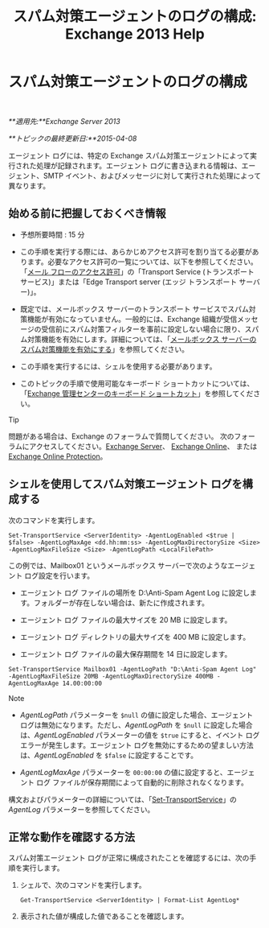 ﻿---
title: 'スパム対策エージェントのログの構成: Exchange 2013 Help'
TOCTitle: スパム対策エージェントのログの構成
ms:assetid: df157ca3-ad8e-4302-acbc-5fbb8570c21d
ms:mtpsurl: https://technet.microsoft.com/ja-jp/library/Bb691337(v=EXCHG.150)
ms:contentKeyID: 49896517
ms.date: 04/24/2018
mtps_version: v=EXCHG.150
ms.translationtype: HT
---

# スパム対策エージェントのログの構成

 

_**適用先:**Exchange Server 2013_

_**トピックの最終更新日:**2015-04-08_

エージェント ログには、特定の Exchange スパム対策エージェントによって実行された処理が記録されます。エージェント ログに書き込まれる情報は、エージェント、SMTP イベント、およびメッセージに対して実行された処理によって異なります。

## 始める前に把握しておくべき情報

  - 予想所要時間 : 15 分

  - この手順を実行する際には、あらかじめアクセス許可を割り当てる必要があります。必要なアクセス許可の一覧については、以下を参照してください。「[メール フローのアクセス許可](mail-flow-permissions-exchange-2013-help.md)」の「Transport Service (トランスポート サービス)」または「Edge Transport server (エッジ トランスポート サーバー)」。

  - 既定では、メールボックス サーバーのトランスポート サービスでスパム対策機能が有効になっていません。一般的には、Exchange 組織が受信メッセージの受信前にスパム対策フィルターを事前に設定しない場合に限り、スパム対策機能を有効にします。詳細については、「[メールボックス サーバーのスパム対策機能を有効にする](enable-anti-spam-functionality-on-mailbox-servers-exchange-2013-help.md)」を参照してください。

  - この手順を実行するには、シェルを使用する必要があります。

  - このトピックの手順で使用可能なキーボード ショートカットについては、「[Exchange 管理センターのキーボード ショートカット](keyboard-shortcuts-in-the-exchange-admin-center-exchange-online-protection-help.md)」を参照してください。


> [!TIP]
> 問題がある場合は、Exchange のフォーラムで質問してください。 次のフォーラムにアクセスしてください。<A href="https://go.microsoft.com/fwlink/p/?linkid=60612">Exchange Server</A>、 <A href="https://go.microsoft.com/fwlink/p/?linkid=267542">Exchange Online</A>、 または <A href="https://go.microsoft.com/fwlink/p/?linkid=285351">Exchange Online Protection</A>。



## シェルを使用してスパム対策エージェント ログを構成する

次のコマンドを実行します。

    Set-TransportService <ServerIdentity> -AgentLogEnabled <$true | $false> -AgentLogMaxAge <dd.hh:mm:ss> -AgentLogMaxDirectorySize <Size> -AgentLogMaxFileSize <Size> -AgentLogPath <LocalFilePath>

この例では、Mailbox01 というメールボックス サーバーで次のようなエージェント ログ設定を行います。

  -  
    エージェント ログ ファイルの場所を D:\\Anti-Spam Agent Log に設定します。フォルダーが存在しない場合は、新たに作成されます。

  -  
    エージェント ログ ファイルの最大サイズを 20 MB に設定します。

  -  
    エージェント ログ ディレクトリの最大サイズを 400 MB に設定します。

  -  
    エージェント ログ ファイルの最大保存期間を 14 日に設定します。

<!-- end list -->

    Set-TransportService Mailbox01 -AgentLogPath "D:\Anti-Spam Agent Log" -AgentLogMaxFileSize 20MB -AgentLogMaxDirectorySize 400MB -AgentLogMaxAge 14.00:00:00


> [!NOTE]
> <UL>
> <LI>
> <P><EM>AgentLogPath</EM> パラメーターを <CODE>$null</CODE> の値に設定した場合、エージェント ログは無効になります。ただし、<EM>AgentLogPath</EM> を <CODE>$null</CODE> に設定した場合は、<EM>AgentLogEnabled</EM> パラメーターの値を <CODE>$true</CODE> にすると、イベント ログ エラーが発生します。エージェント ログを無効にするための望ましい方法は、<EM>AgentLogEnabled</EM> を <CODE>$false</CODE> に設定することです。</P>
> <LI>
> <P><EM>AgentLogMaxAge</EM> パラメーターを <CODE>00:00:00</CODE> の値に設定すると、エージェント ログ ファイルが保存期間によって自動的に削除されなくなります。</P></LI></UL>



構文およびパラメーターの詳細については、「[Set-TransportService](https://technet.microsoft.com/ja-jp/library/jj215682\(v=exchg.150\))」の *AgentLog* パラメーターを参照してください。

## 正常な動作を確認する方法

スパム対策エージェント ログが正常に構成されたことを確認するには、次の手順を実行します。

1.  シェルで、次のコマンドを実行します。
    
        Get-TransportService <ServerIdentity> | Format-List AgentLog*

2.  表示された値が構成した値であることを確認します。

